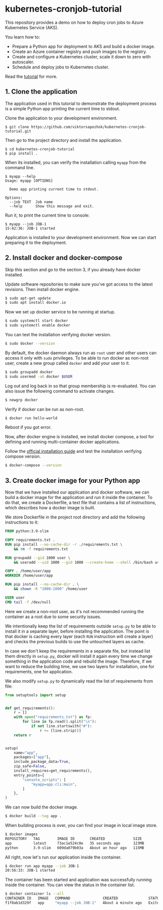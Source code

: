 # kubernetes-cronjob-tutorial

This repository provides a demo on how to deploy cron jobs to Azure Kubernetes Service (AKS).

You learn how to: 

* Prepare a Python app for deployment to AKS and build a docker image.
* Create an Azure container registry and push images to the registry.
* Create and configure a Kubernetes cluster, scale it down to zero with autoscaler.
* Schedule and deploy jobs to Kubernetes cluster.

Read the [tutorial][1] for more.

[1]: https://viktorsapozhok.github.io "Running automated tasks with CronJob in Azure Kubernetes Service"

## 1. Clone the application

The application used in this tutorial to demonstrate the deployment process is 
a simple Python app printing the current time to stdout.

Clone the application to your development environment.

```shell
$ git clone https://github.com/viktorsapozhok/kubernetes-cronjob-tutorial.git
```

Then go to the project directory and install the application.

```shell
$ cd kubernetes-cronjob-tutorial
$ pip install .
```

When its installed, you can verify the installation calling `myapp` from the command line.

```shell
$ myapp --help
Usage: myapp [OPTIONS]

  Demo app printing current time to stdout.

Options:
  --job TEXT  Job name
  --help      Show this message and exit.
```

Run it, to print the current time to console:

```shell
$ myapp --job JOB-1 
15:42:36: JOB-1 started
```

Application is installed to your development environment. Now we can start
preparing it to the deployment.

## 2. Install docker and docker-compose

Skip this section and go to the section 3, if you already have docker installed.

Update software repositories to make sure you’ve got access to the latest revisions.
Then install docker engine.

```bash
$ sudo apt-get update
$ sudo apt install docker.io
```

Now we set up docker service to be running at startup.

```bash
$ sudo systemctl start docker
$ sudo systemctl enable docker
```

You can test the installation verifying docker version.

```bash
$ sudo docker --version
```

By default, the docker daemon always run as `root` user and other users can access it
only with `sudo` privileges. To be able to run docker as non-root user, create a new group
called `docker` and add your user to it.

```bash
$ sudo groupadd docker
$ sudo usermod -aG docker $USER
```

Log out and log back in so that group membership is re-evaluated.
You can also issue the following command to activate changes.

```bash
$ newgrp docker
```

Verify if docker can be run as non-root.

```bash
$ docker run hello-world
```

Reboot if you got error.

Now, after docker engine is installed, we install docker compose, a tool for
defining and running multi-container docker applications. 

Follow the [official installation guide][2] and test the installation verifying compose version.

[2]: https://docs.docker.com/compose/install/ "Install Docker Compose"

```bash
$ docker-compose --version
```

## 3. Create docker image for your Python app

Now that we have installed our application and docker software, we can build a docker image 
for the application and run it inside the container. To do that, we create a Dockerfile, a text file
that contains a list of instructions, which describes how a docker image is built.

We store Dockerfile in the project root directory and add the following instructions to it:

```dockerfile
FROM python:3.9-slim

COPY requirements.txt .
RUN pip install --no-cache-dir -r ./requirements.txt \
    && rm -f requirements.txt

RUN groupadd --gid 1000 user \
    && useradd --uid 1000 --gid 1000 --create-home --shell /bin/bash user

COPY . /home/user/app
WORKDIR /home/user/app

RUN pip install --no-cache-dir . \
    && chown -R "1000:1000" /home/user 

USER user
CMD tail -f /dev/null
```

Here we create a non-root user, as it's not recommended running the container as a root due 
to some security issues.

We intentionally keep the list of requirements outside `setup.py` to be able to install it
in a separate layer, before installing the application. The point is that docker is caching 
every layer (each `RUN` instruction will create a layer) and checks the previous builds
to use the untouched layers as cache.

In case we don't keep the requirements in a separate file, but instead list them directly in `setup.py`,
docker will install it again every time we change something in the application code
and rebuild the image. Therefore, if we want to reduce the building time, we use two
layers for installation, one for requirements, one for application. 

We also modify `setup.py` to dynamically read the list of requirements from file:

```python
from setuptools import setup


def get_requirements():
    r = []
    with open("requirements.txt") as fp:
        for line in fp.read().split("\n"):
            if not line.startswith("#"):
                r += [line.strip()]
    return r


setup(
    name="app",
    packages=["app"],
    include_package_data=True,
    zip_safe=False,
    install_requires=get_requirements(),
    entry_points={
        "console_scripts": [
            "myapp=app.cli:main",
        ]
    },
)
```

We can now build the docker image.

```bash
$ docker build --tag app .
```

When building process is over, you can find your image in local image store.

```bash
$ docker images
REPOSITORY   TAG        IMAGE ID       CREATED             SIZE
app          latest     73ac1e524c0e   35 seconds ago      123MB
python       3.9-slim   609da079b03a   About an hour ago   115MB
```

All right, now let's run our application inside the container.

```bash
$ docker run app myapp --job JOB-1 
20:56:33: JOB-1 started
```

The container has been started and application was successfully running inside the container.
You can view the status in the container list.

```bash
$ docker container ls --all
CONTAINER ID   IMAGE   COMMAND               CREATED              STATUS                          
f1f0ab1d329f   app     "myapp --job JOB-1"   About a minute ago   Exited (0) About a minute ago
```
